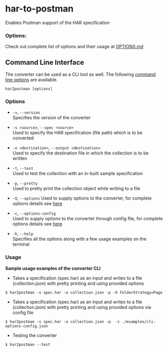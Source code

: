 # har-to-postman
Enables Postman support of the HAR specification

### Options:

Check out complete list of options and their usage at [OPTIONS.md](/OPTIONS.md)

## Command Line Interface

The converter can be used as a CLI tool as well. The following [command line options](#options) are available.

`har2postman [options]`

### Options
- `-v`, `--version`  
  Specifies the version of the converter

- `-s <source>`, `--spec <source>`  
  Used to specify the HAR specification (file path) which is to be converted

- `-o <destination>`, `--output <destination>`  
  Used to specify the destination file in which the collection is to be written

- `-t`, `--test`  
  Used to test the collection with an in-built sample specification

- `-p`, `--pretty`  
  Used to pretty print the collection object while writing to a file

- `-O`, `--options`
  Used to supply options to the converter, for complete options details see [here](/OPTIONS.md)

- `-c`, `--options-config`  
  Used to supply options to the converter through config file, for complete options details see [here](/OPTIONS.md)

- `-h`, `--help`  
  Specifies all the options along with a few usage examples on the terminal


### Usage

**Sample usage examples of the converter CLI**


- Takes a specification (spec.har) as an input and writes to a file (collection.json) with pretty printing and using provided options
```terminal
$ har2postman -s spec.har -o collection.json -p -O folderStrategy=Page
```

- Takes a specification (spec.har) as an input and writes to a file (collection.json) with pretty printing and using provided options via config file
```terminal
$ har2postman -s spec.har -o collection.json -p  -c ./examples/cli-options-config.json
```

- Testing the converter
```terminal
$ har2postman --test
```
